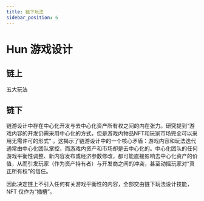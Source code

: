 ```yaml
---
title: 链下玩法
sidebar_position: 6
---
```


# Hun 游戏设计

## 链上

五大玩法

## 链下

链游设计中存在中心化开发与去中心化资产所有权之间的内在张力。研究提到“游戏内容的开发仍需采用中心化的方式，但是游戏内物品NFT和玩家市场完全可以采用无需许可的形式” 。这揭示了链游设计中的一个核心矛盾：游戏内容和玩法迭代通常由中心化团队掌控，而游戏内资产和市场却是去中心化的。中心化团队的任何游戏平衡性调整、新内容发布或经济参数修改，都可能直接影响去中心化资产的价值，从而引发玩家（作为资产持有者）与开发商之间的冲突，甚至动摇玩家对“真正所有权”的信任。

因此决定链上不引入任何有关游戏平衡性的内容，全部交由链下玩法设计技能，NFT 仅作为“插槽”。
